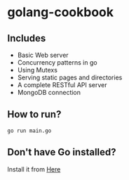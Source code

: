 # golang-cookbook

## Includes
* Basic Web server
* Concurrency patterns in go
* Using Mutexs
* Serving static pages and directories
* A complete RESTful API server
* MongoDB connection

## How to run?
`go run main.go`

## Don't have Go installed?
Install it from [Here](https://golang.org/doc/install)
